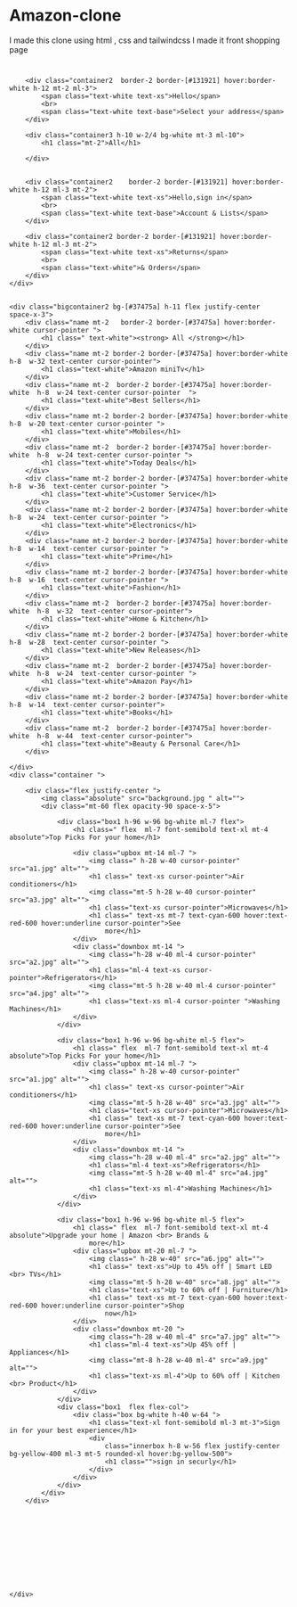 # Amazon-clone
I made this clone using html , css and tailwindcss I made it front shopping page
<!DOCTYPE html>
<html lang="en">

<head>
    <meta charset="UTF-8">
    <meta http-equiv="X-UA-Compatible" content="IE=edge">
    <meta name="viewport" content="width=device-width, initial-scale=1.0">
    <script src="https://cdn.tailwindcss.com"></script>
    <title>Amazon clone using html,css and tailwindcss</title>
</head>

<body>
    <div class="container flex bg-[#131921] h-16">
        <div class="logo border-2 border-[#131921] hover:border-white mt-2 h-12 ml-2 ">
            <img class="mt-2" src="logo3.png" width="120" height="12" alt="">
        </div>

        <div class="container2  border-2 border-[#131921] hover:border-white h-12 mt-2 ml-3">
            <span class="text-white text-xs">Hello</span>
            <br>
            <span class="text-white text-base">Select your address</span>
        </div>

        <div class="container3 h-10 w-2/4 bg-white mt-3 ml-10">
            <h1 class="mt-2">All</h1>

        </div>


        <div class="container2    border-2 border-[#131921] hover:border-white h-12 ml-3 mt-2">
            <span class="text-white text-xs">Hello,sign in</span>
            <br>
            <span class="text-white text-base">Account & Lists</span>
        </div>

        <div class="container2 border-2 border-[#131921] hover:border-white h-12 ml-3 mt-2">
            <span class="text-white text-xs">Returns</span>
            <br>
            <span class="text-white">& Orders</span>
        </div>
    </div>


    <div class="bigcontainer2 bg-[#37475a] h-11 flex justify-center  space-x-3">
        <div class="name mt-2   border-2 border-[#37475a] hover:border-white cursor-pointer ">
            <h1 class=" text-white"><strong> All </strong></h1>
        </div>
        <div class="name mt-2 border-2 border-[#37475a] hover:border-white  h-8  w-32 text-center cursor-pointer">
            <h1 class="text-white">Amazon miniTv</h1>
        </div>
        <div class="name mt-2  border-2 border-[#37475a] hover:border-white  h-8  w-24 text-center cursor-pointer  ">
            <h1 class="text-white">Best Sellers</h1>
        </div>
        <div class="name mt-2 border-2 border-[#37475a] hover:border-white  h-8  w-20 text-center cursor-pointer ">
            <h1 class="text-white">Mobiles</h1>
        </div>
        <div class="name mt-2  border-2 border-[#37475a] hover:border-white  h-8  w-24 text-center cursor-pointer ">
            <h1 class="text-white">Today Deals</h1>
        </div>
        <div class="name mt-2 border-2 border-[#37475a] hover:border-white  h-8  w-36  text-center cursor-pointer ">
            <h1 class="text-white">Customer Service</h1>
        </div>
        <div class="name mt-2 border-2 border-[#37475a] hover:border-white  h-8  w-24  text-center cursor-pointer ">
            <h1 class="text-white">Electronics</h1>
        </div>
        <div class="name mt-2 border-2 border-[#37475a] hover:border-white  h-8  w-14  text-center cursor-pointer ">
            <h1 class="text-white">Prime</h1>
        </div>
        <div class="name mt-2 border-2 border-[#37475a] hover:border-white  h-8  w-16  text-center cursor-pointer ">
            <h1 class="text-white">Fashion</h1>
        </div>
        <div class="name mt-2  border-2 border-[#37475a] hover:border-white  h-8  w-32  text-center cursor-pointer">
            <h1 class="text-white">Home & Kitchen</h1>
        </div>
        <div class="name mt-2 border-2 border-[#37475a] hover:border-white  h-8  w-28  text-center cursor-pointer ">
            <h1 class="text-white">New Releases</h1>
        </div>
        <div class="name mt-2  border-2 border-[#37475a] hover:border-white  h-8  w-24  text-center cursor-pointer ">
            <h1 class="text-white">Amazon Pay</h1>
        </div>
        <div class="name mt-2 border-2 border-[#37475a] hover:border-white  h-8  w-14  text-center cursor-pointer">
            <h1 class="text-white">Books</h1>
        </div>
        <div class="name mt-2  border-2 border-[#37475a] hover:border-white  h-8  w-44  text-center cursor-pointer">
            <h1 class="text-white">Beauty & Personal Care</h1>
        </div>

    </div>
    <div class="container ">

        <div class="flex justify-center ">
            <img class="absolute" src="background.jpg " alt="">
            <div class="mt-60 flex opacity-90 space-x-5">

                <div class="box1 h-96 w-96 bg-white ml-7 flex">
                    <h1 class=" flex  ml-7 font-semibold text-xl mt-4 absolute">Top Picks For your home</h1>

                    <div class="upbox mt-14 ml-7 ">
                        <img class=" h-28 w-40 cursor-pointer" src="a1.jpg" alt="">
                        <h1 class=" text-xs cursor-pointer">Air conditioners</h1>
                        <img class="mt-5 h-28 w-40 cursor-pointer" src="a3.jpg" alt="">
                        <h1 class="text-xs cursor-pointer">Microwaves</h1>
                        <h1 class=" text-xs mt-7 text-cyan-600 hover:text-red-600 hover:underline cursor-pointer">See
                            more</h1>
                    </div>
                    <div class="downbox mt-14 ">
                        <img class="h-28 w-40 ml-4 cursor-pointer" src="a2.jpg" alt="">
                        <h1 class="ml-4 text-xs cursor-pointer">Refrigerators</h1>
                        <img class="mt-5 h-28 w-40 ml-4 cursor-pointer" src="a4.jpg" alt="">
                        <h1 class="text-xs ml-4 cursor-pointer ">Washing Machines</h1>
                    </div>
                </div>

                <div class="box1 h-96 w-96 bg-white ml-5 flex">
                    <h1 class=" flex  ml-7 font-semibold text-xl mt-4 absolute">Top Picks For your home</h1>
                    <div class="upbox mt-14 ml-7 ">
                        <img class=" h-28 w-40 cursor-pointer" src="a1.jpg" alt="">
                        <h1 class=" text-xs cursor-pointer">Air conditioners</h1>
                        <img class="mt-5 h-28 w-40" src="a3.jpg" alt="">
                        <h1 class="text-xs cursor-pointer">Microwaves</h1>
                        <h1 class=" text-xs mt-7 text-cyan-600 hover:text-red-600 hover:underline cursor-pointer">See
                            more</h1>
                    </div>
                    <div class="downbox mt-14 ">
                        <img class="h-28 w-40 ml-4" src="a2.jpg" alt="">
                        <h1 class="ml-4 text-xs">Refrigerators</h1>
                        <img class="mt-5 h-28 w-40 ml-4" src="a4.jpg" alt="">
                        <h1 class="text-xs ml-4">Washing Machines</h1>
                    </div>
                </div>

                <div class="box1 h-96 w-96 bg-white ml-5 flex">
                    <h1 class=" flex  ml-7 font-semibold text-xl mt-4 absolute">Upgrade your home | Amazon <br> Brands &
                        more</h1>
                    <div class="upbox mt-20 ml-7 ">
                        <img class=" h-28 w-40" src="a6.jpg" alt="">
                        <h1 class=" text-xs">Up to 45% off | Smart LED <br> TVs</h1>
                        <img class="mt-5 h-28 w-40" src="a8.jpg" alt="">
                        <h1 class="text-xs">Up to 60% off | Furniture</h1>
                        <h1 class=" text-xs mt-7 text-cyan-600 hover:text-red-600 hover:underline cursor-pointer">Shop
                            now</h1>
                    </div>
                    <div class="downbox mt-20 ">
                        <img class="h-28 w-40 ml-4" src="a7.jpg" alt="">
                        <h1 class="ml-4 text-xs">Up 45% off | Appliances</h1>
                        <img class="mt-8 h-28 w-40 ml-4" src="a9.jpg" alt="">
                        <h1 class="text-xs ml-4">Up to 60% off | Kitchen <br> Product</h1>
                    </div>
                </div>
                <div class="box1  flex flex-col">
                    <div class="box bg-white h-40 w-64 ">
                        <h1 class="text-xl font-semibold ml-3 mt-3">Sign in for your best experience</h1>
                        <div
                            class="innerbox h-8 w-56 flex justify-center bg-yellow-400 ml-3 mt-5 rounded-xl hover:bg-yellow-500">
                            <h1 class="">sign in securly</h1>
                        </div>
                    </div>
                </div>
            </div>
        </div>











    </div>

</body>

</html>
